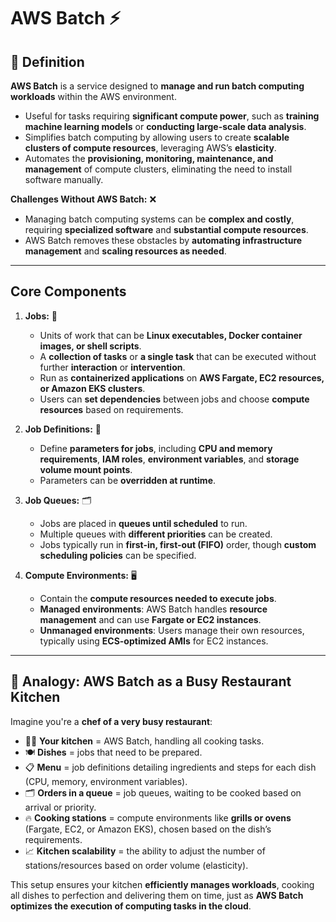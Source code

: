 # AWS Batch ⚡

## 🧩 Definition
**AWS Batch** is a service designed to **manage and run batch computing workloads** within the AWS environment.  
- Useful for tasks requiring **significant compute power**, such as **training machine learning models** or **conducting large-scale data analysis**.  
- Simplifies batch computing by allowing users to create **scalable clusters of compute resources**, leveraging AWS’s **elasticity**.  
- Automates the **provisioning, monitoring, maintenance, and management** of compute clusters, eliminating the need to install software manually.  

**Challenges Without AWS Batch:** ❌  
- Managing batch computing systems can be **complex and costly**, requiring **specialized software** and **substantial compute resources**.  
- AWS Batch removes these obstacles by **automating infrastructure management** and **scaling resources as needed**.  

---

## Core Components

1. **Jobs:** 📝  
   - Units of work that can be **Linux executables, Docker container images, or shell scripts**.  
   - A **collection of tasks** or **a single task** that can be executed without further **interaction** or **intervention**.
   - Run as **containerized applications** on **AWS Fargate, EC2 resources, or Amazon EKS clusters**.  
   - Users can **set dependencies** between jobs and choose **compute resources** based on requirements.  

2. **Job Definitions:** 📄  
   - Define **parameters for jobs**, including **CPU and memory requirements**, **IAM roles**, **environment variables**, and **storage volume mount points**.  
   - Parameters can be **overridden at runtime**.  

3. **Job Queues:** 🗂️  
   - Jobs are placed in **queues until scheduled** to run.  
   - Multiple queues with **different priorities** can be created.  
   - Jobs typically run in **first-in, first-out (FIFO)** order, though **custom scheduling policies** can be specified.  

4. **Compute Environments:** 🖥️  
   - Contain the **compute resources needed to execute jobs**.  
   - **Managed environments**: AWS Batch handles **resource management** and can use **Fargate or EC2 instances**.  
   - **Unmanaged environments**: Users manage their own resources, typically using **ECS-optimized AMIs** for EC2 instances.  

---

## 🍳 Analogy: AWS Batch as a Busy Restaurant Kitchen
Imagine you're a **chef of a very busy restaurant**:  

- 👨‍🍳 **Your kitchen** = AWS Batch, handling all cooking tasks.  
- 🍽️ **Dishes** = jobs that need to be prepared.  
- 📋 **Menu** = job definitions detailing ingredients and steps for each dish (CPU, memory, environment variables).  
- 🗂️ **Orders in a queue** = job queues, waiting to be cooked based on arrival or priority.  
- 🔥 **Cooking stations** = compute environments like **grills or ovens** (Fargate, EC2, or Amazon EKS), chosen based on the dish’s requirements.  
- 📈 **Kitchen scalability** = the ability to adjust the number of stations/resources based on order volume (elasticity).  

This setup ensures your kitchen **efficiently manages workloads**, cooking all dishes to perfection and delivering them on time, just as **AWS Batch optimizes the execution of computing tasks in the cloud**.